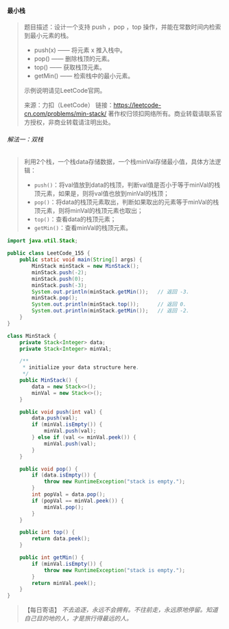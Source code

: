 #### 最小栈

> 题目描述：设计一个支持 push ，pop ，top 操作，并能在常数时间内检索到最小元素的栈。
>
> - push(x) —— 将元素 x 推入栈中。
> - pop() —— 删除栈顶的元素。
> - top() —— 获取栈顶元素。
> - getMin() —— 检索栈中的最小元素。
>
> 示例说明请见LeetCode官网。
>
> 来源：力扣（LeetCode）
> 链接：https://leetcode-cn.com/problems/min-stack/
> 著作权归领扣网络所有。商业转载请联系官方授权，非商业转载请注明出处。

###### 解法一：双栈

> 利用2个栈，一个栈data存储数据，一个栈minVal存储最小值，具体方法逻辑：
>
> - `push()`：将val值放到data的栈顶，判断val值是否小于等于minVal的栈顶元素，如果是，则将val值也放到minVal的栈顶；
> - `pop()`：将data的栈顶元素取出，判断如果取出的元素等于minVal的栈顶元素，则将minVal的栈顶元素也取出；
> - `top()`：查看data的栈顶元素；
> - `getMin()`：查看minVal的栈顶元素。

```java
import java.util.Stack;

public class LeetCode_155 {
    public static void main(String[] args) {
        MinStack minStack = new MinStack();
        minStack.push(-2);
        minStack.push(0);
        minStack.push(-3);
        System.out.println(minStack.getMin());   // 返回 -3.
        minStack.pop();
        System.out.println(minStack.top());      // 返回 0.
        System.out.println(minStack.getMin());   // 返回 -2.
    }
}

class MinStack {
    private Stack<Integer> data;
    private Stack<Integer> minVal;

    /**
     * initialize your data structure here.
     */
    public MinStack() {
        data = new Stack<>();
        minVal = new Stack<>();
    }

    public void push(int val) {
        data.push(val);
        if (minVal.isEmpty()) {
            minVal.push(val);
        } else if (val <= minVal.peek()) {
            minVal.push(val);
        }
    }

    public void pop() {
        if (data.isEmpty()) {
            throw new RuntimeException("stack is empty.");
        }
        int popVal = data.pop();
        if (popVal == minVal.peek()) {
            minVal.pop();
        }
    }

    public int top() {
        return data.peek();
    }

    public int getMin() {
        if (minVal.isEmpty()) {
            throw new RuntimeException("stack is empty.");
        }
        return minVal.peek();
    }
}
```

> 【每日寄语】 *不去追逐，永远不会拥有。不往前走，永远原地停留。知道自己目的地的人，才是旅行得最远的人。* 

